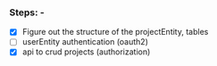 ### Steps: -

- [x] Figure out the structure of the projectEntity, tables
- [ ] userEntity authentication (oauth2)
- [x] api to crud projects (authorization)